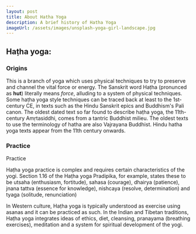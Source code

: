 ```yaml
---
layout: post
title: About Hatha Yoga
description: A brief history of Hatha Yoga
imageUrl: /assets/images/unsplash-yoga-girl-landscape.jpg
---
```


## Haṭha yoga:

### Origins
 This is a branch of yoga which uses physical techniques to try to preserve and channel the vital force or energy. The Sanskrit word Haṭha (pronunced as **hut**) literally means *force*, alluding to a system of physical techniques. Some haṭha yoga style techniques can be traced back at least to the 1st-century CE, in texts such as the Hindu Sanskrit epics and Buddhism's Pali canon. The oldest dated text so far found to describe haṭha yoga, the 11th-century Amṛtasiddhi, comes from a tantric Buddhist milieu. The oldest texts to use the terminology of hatha are also Vajrayana Buddhist. Hindu hatha yoga texts appear from the 11th century onwards. 

 ### Practice
 Practice

Haṭha yoga practice is complex and requires certain characteristics of the yogi. Section 1.16 of the Haṭha yoga Pradipika, for example, states these to be utsaha (enthusiasm, fortitude), sahasa (courage), dhairya (patience), jnana tattva (essence for knowledge), nishcaya (resolve, determination) and tyaga (solitude, renunciation)

In Western culture, Haṭha yoga is typically understood as exercise using asanas and it can be practiced as such. In the Indian and Tibetan traditions, Haṭha yoga integrates ideas of ethics, diet, cleansing, pranayama (breathing exercises), meditation and a system for spiritual development of the yogi.
